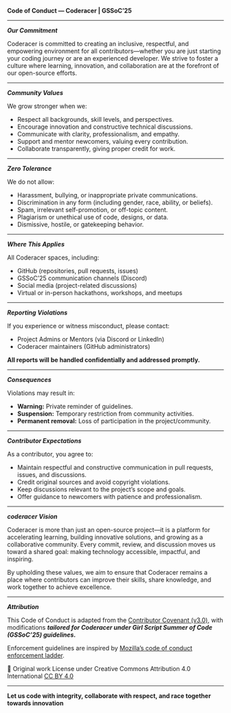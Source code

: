**Code of Conduct — Coderacer | GSSoC’25**

---

***Our Commitment***

Coderacer is committed to creating an inclusive, respectful, and empowering environment for all contributors—whether you are just starting your coding journey or are an experienced developer. We strive to foster a culture where learning, innovation, and collaboration are at the forefront of our open-source efforts.

---

***Community Values***

We grow stronger when we:
- Respect all backgrounds, skill levels, and perspectives.
- Encourage innovation and constructive technical discussions.
- Communicate with clarity, professionalism, and empathy.
- Support and mentor newcomers, valuing every contribution.
- Collaborate transparently, giving proper credit for work.

---

***Zero Tolerance***

We do not allow:
- Harassment, bullying, or inappropriate private communications.
- Discrimination in any form (including gender, race, ability, or beliefs).
- Spam, irrelevant self-promotion, or off-topic content.
- Plagiarism or unethical use of code, designs, or data.
- Dismissive, hostile, or gatekeeping behavior.

---

***Where This Applies***

All Coderacer spaces, including:
- GitHub (repositories, pull requests, issues)
- GSSoC’25 communication channels (Discord)
- Social media (project-related discussions)
- Virtual or in-person hackathons, workshops, and meetups

---

***Reporting Violations***

If you experience or witness misconduct, please contact:
- Project Admins or Mentors (via Discord or LinkedIn)
- Coderacer maintainers (GitHub administrators)

**All reports will be handled confidentially and addressed promptly.**

---

***Consequences***

Violations may result in:
- **Warning:** Private reminder of guidelines.
- **Suspension:** Temporary restriction from community activities.
- **Permanent removal:** Loss of participation in the project/community.

---

***Contributor Expectations***

As a contributor, you agree to:
- Maintain respectful and constructive communication in pull requests, issues, and discussions.
- Credit original sources and avoid copyright violations.
- Keep discussions relevant to the project’s scope and goals.
- Offer guidance to newcomers with patience and professionalism.

---

***coderacer Vision***

Coderacer is more than just an open-source project—it is a platform for accelerating learning, building innovative solutions, and growing as a collaborative community. Every commit, review, and discussion moves us toward a shared goal: making technology accessible, impactful, and inspiring.

By upholding these values, we aim to ensure that Coderacer remains a place where contributors can improve their skills, share knowledge, and work together to achieve excellence.

---

***Attribution***

This Code of Conduct is adapted from the [Contributor Covenant (v3.0)](https://www.contributor-covenant.org/version/3/0/code_of_conduct/), with modifications ***tailored for Coderacer under Girl Script Summer of Code (GSSoC’25) guidelines.***

Enforcement guidelines are inspired by [Mozilla’s code of conduct enforcement ladder](https://github.com/mozilla/diversity).

📌 Original work License under Creative Commons Attribution 4.0 International [CC BY 4.0](https://creativecommons.org/licenses/by/4.0/)

---

**Let us code with integrity, collaborate with respect, and race together towards innovation**